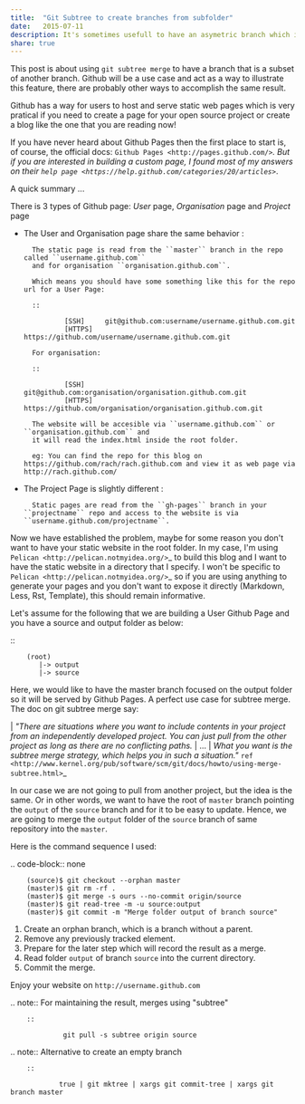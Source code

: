 ```yaml
---
title:  "Git Subtree to create branches from subfolder"
date:   2015-07-11
description: It's sometimes usefull to have an asymetric branch which is represent an output folder  
share: true
---
```


This post is about using ``git subtree merge`` to have a branch that is a subset of another branch. 
Github will be a use case and act as a way to illustrate this feature, there are probably other
ways to accomplish the same result.

Github has a way for users to host and serve static web pages
which is very pratical if you need to create a page for your open source project
or create a blog like the one that you are reading now!

If you have never heard about Github Pages then the first place to start is, of course,
the official docs: `Github Pages <http://pages.github.com/>`_.
But if you are interested in building a custom page, I found most of my answers
on their `help page <https://help.github.com/categories/20/articles>`_.

A quick summary ...

There is 3 types of Github page: *User* page, *Organisation* page and *Project* page

- The User and Organisation page share the same behavior :

        The static page is read from the ``master`` branch in the repo called ``username.github.com`` 
        and for organisation ``organisation.github.com``.

        Which means you should have some something like this for the repo url for a User Page:

        ::

                [SSH]     git@github.com:username/username.github.com.git 
                [HTTPS]   https://github.com/username/username.github.com.git

        For organisation:

        ::

                [SSH]     git@github.com:organisation/organisation.github.com.git 
                [HTTPS]   https://github.com/organisation/organisation.github.com.git

        The website will be accesible via ``username.github.com`` or ``organisation.github.com`` and
        it will read the index.html inside the root folder.

        eg: You can find the repo for this blog on https://github.com/rach/rach.github.com and view it as web page via http://rach.github.com/

- The Project Page is slightly different :

        Static pages are read from the ``gh-pages`` branch in your ``projectname`` repo and access to the website is via ``username.github.com/projectname``.


Now we have established the problem, maybe for some reason you don't want to have
your static website in the root folder. In my case, I'm using `Pelican <http://pelican.notmyidea.org/>`_ to build this blog 
and I want to have the static website in a directory that I specify.
I won't be specific to `Pelican <http://pelican.notmyidea.org/>`_ so if you are using anything to generate your pages and you don't want to expose it directly (Markdown, Less, Rst, Template), this should remain informative.

Let's assume for the following that we are building a User Github Page and
you have a source and output folder as below:

::

        (root)
           |-> output
           |-> source
        

Here, we would like to have the master branch focused on the output folder so it will be served by Github Pages. A perfect use case for subtree merge. 
The doc on git subtree merge say:

| *"There are situations where you want to include contents in your project
  from an independently developed project. 
 You can just pull from the other project as long as there are no conflicting paths.*
| ...
| *What you want is the subtree merge strategy, which helps you in such a situation."*
  `ref <http://www.kernel.org/pub/software/scm/git/docs/howto/using-merge-subtree.html>`_

  
  
In our case we are not going to pull from another project, but the idea is the same. 
Or in other words, we want to have the root of ``master`` branch pointing the ``output`` 
of the ``source`` branch and for it to be easy to update.
Hence, we are going to merge the ``output`` folder of the ``source`` branch of same repository into the ``master``.

Here is the command sequence I used: 

.. code-block:: none

        (source)$ git checkout --orphan master
        (master)$ git rm -rf .
        (master)$ git merge -s ours --no-commit origin/source
        (master)$ git read-tree -m -u source:output
        (master)$ git commit -m "Merge folder output of branch source"


1. Create an orphan branch, which is a branch without a parent.
2. Remove any previously tracked element.
3. Prepare for the later step which will record the result as a merge.
4. Read folder ``output`` of branch ``source`` into the current directory.
5. Commit the merge.

Enjoy your website on ``http://username.github.com``

.. note:: For maintaining the result,  merges using "subtree" 
      
        ::

                 git pull -s subtree origin source

.. note::  Alternative to create an empty branch

        ::

                true | git mktree | xargs git commit-tree | xargs git branch master
